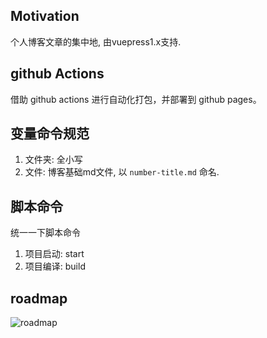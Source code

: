 ## Motivation
个人博客文章的集中地, 由vuepress1.x支持.

##  github Actions
借助 github actions 进行自动化打包，并部署到 github pages。
## 变量命令规范
1. 文件夹: 全小写
2. 文件: 博客基础md文件, 以 `number-title.md` 命名.

## 脚本命令
统一一下脚本命令
1. 项目启动: start
2. 项目编译: build

## roadmap
![roadmap](https://camo.githubusercontent.com/e4f698ce7b6eec1ffeb299d00a98abc7a0ef36a7bc061a532d92cde280d23fcd/68747470733a2f2f726f61646d61702e73682f726f61646d6170732f66726f6e74656e642e706e67)